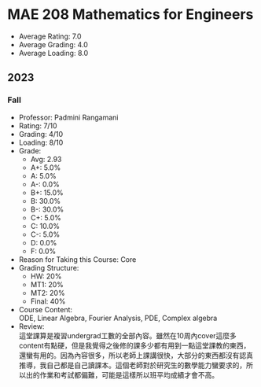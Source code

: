 # MAE 208 Mathematics for Engineers
- Average Rating: 7.0
- Average Grading: 4.0
- Average Loading: 8.0
## 2023
### Fall
- Professor: Padmini Rangamani
- Rating: 7/10
- Grading: 4/10
- Loading: 8/10
- Grade:
  - Avg: 2.93
  - A+: 5.0%
  - A: 5.0%
  - A-: 0.0%
  - B+: 15.0%
  - B: 30.0%
  - B-: 30.0%
  - C+: 5.0%
  - C: 10.0%
  - C-: 5.0%
  - D: 0.0%
  - F: 0.0%
- Reason for Taking this Course: Core
- Grading Structure:
  - HW: 20%
  - MT1: 20%
  - MT2: 20%
  - Final: 40%
- Course Content:  
ODE, Linear Algebra, Fourier Analysis, PDE, Complex algebra
- Review:  
這堂課算是複習undergrad工數的全部內容。雖然在10周內cover這麼多content有點硬，但是我覺得之後修的課多少都有用到一點這堂課教的東西，還蠻有用的。因為內容很多，所以老師上課講很快，大部分的東西都沒有認真推導，我自己都是自己讀課本。這個老師對於研究生的數學能力蠻要求的，所以出的作業和考試都偏難，可能是這樣所以班平均成績才會不高。
